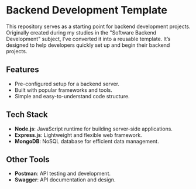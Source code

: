# Backend Development Template  

This repository serves as a starting point for backend development projects. Originally created during my studies in the "Software Backend Development" subject, I’ve converted it into a reusable template. It’s designed to help developers quickly set up and begin their backend projects.  

## Features  
- Pre-configured setup for a backend server.  
- Built with popular frameworks and tools.  
- Simple and easy-to-understand code structure.  

## Tech Stack  
- **Node.js**: JavaScript runtime for building server-side applications.  
- **Express.js**: Lightweight and flexible web framework.  
- **MongoDB**: NoSQL database for efficient data management.  

## Other Tools  
- **Postman**: API testing and development.  
- **Swagger**: API documentation and design.  
